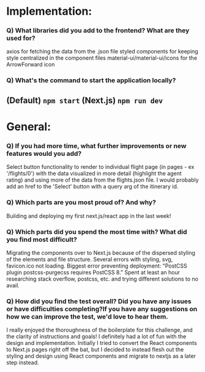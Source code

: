 # Implementation:

### Q) What libraries did you add to the frontend? What are they used for?
axios for fetching the data from the .json file
styled components for keeping style centralized in the component files
material-ui/material-ui/icons for the ArrowForward icon
### Q) What's the command to start the application locally?

(Default) `npm start`
(Next.js) `npm run dev`
---

# General:
### Q) If you had more time, what further improvements or new features would you add?
Select button functionality to render to individual flight page (in pages - ex '/flights/0') with the data visualized in more detail (highlight the agent rating) and using more of the data from the flights.json file.
I would probably add an href to the 'Select' button with a query arg of the itinerary id.

### Q) Which parts are you most proud of? And why?
Building and deploying my first next.js/react app in the last week!
### Q) Which parts did you spend the most time with? What did you find most difficult?
Migrating the components over to Next.js because of the dispersed styling of the elements and file structure.
Several errors with styling, svg, favicon.ico not loading.
Biggest error preventing deployment: "PostCSS plugin postcss-purgecss requires PostCSS 8."
Spent at least an hour researching stack overflow, postcss, etc. and trying different solutions to no avail.
### Q) How did you find the test overall? Did you have any issues or have difficulties completing?If you have any suggestions on how we can improve the test, we'd love to hear them.
I really enjoyed the thoroughness of the boilerplate for this challenge, and the clarity of instructions and goals! I definitely had a lot of fun with the design and implementation.
Initially I tried to convert the React components to Next.js pages right off the bat, but I decided to instead flesh out the styling and design using React components and migrate to nextjs as a later step instead.